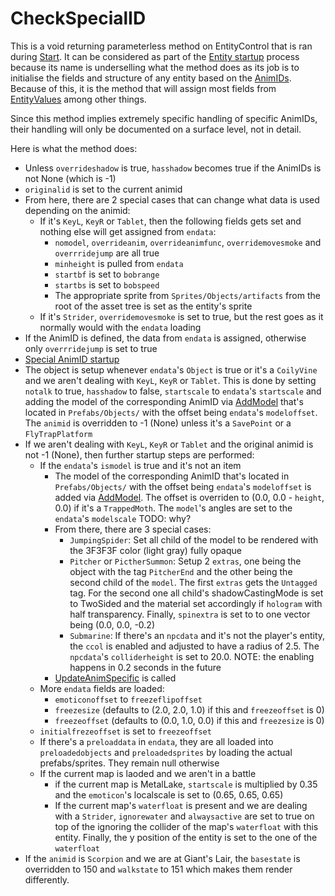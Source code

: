 # CheckSpecialID
This is a void returning parameterless method on EntityControl that is ran during [Start](../Start.md). It can be considered as part of the [Entity startup](../EntityControl%20Creation.md) process because its name is underselling what the method does as its job is to initialise the fields and structure of any entity based on the [AnimIDs](../../../Enums%20and%20IDs/AnimIDs.md). Because of this, it is the method that will assign most fields from [EntityValues](../../../TextAsset%20Data/Entity%20data.md) among other things.

Since this method implies extremely specific handling of specific AnimIDs, their handling will only be documented on a surface level, not in detail.

Here is what the method does:

* Unless `overrideshadow` is true, `hasshadow` becomes true if the AnimIDs is not None (which is -1)
* `originalid` is set to the current animid
* From here, there are 2 special cases that can change what data is used depending on the animid:
    * If it's `KeyL`, `KeyR` or `Tablet`, then the following fields gets set and nothing else will get assigned from `endata`:
        * `nomodel`, `overrideanim`, `overrideanimfunc`, `overridemovesmoke` and `overrridejump` are all true
        * `minheight` is pulled from `endata`
        * `startbf` is set to `bobrange`
        * `startbs` is set to `bobspeed`
        * The appropriate sprite from `Sprites/Objects/artifacts` from the root of the asset tree is set as the entity's sprite
    * If it's `Strider`, `overridemovesmoke` is set to true, but the rest goes as it normally would with the `endata` loading
* If the AnimID is defined, the data from `endata` is assigned, otherwise only `overrridejump` is set to true
* [Special AnimID startup](Special%20AnimID%20startup.md)
* The object is setup whenever `endata`'s `Object` is true or it's a `CoilyVine` and we aren't dealing with `KeyL`, `KeyR` or `Tablet`. This is done by setting `notalk` to true, `hasshadow` to false, `startscale` to `endata`'s `startscale` and adding the model of the corresponding AnimID via [AddModel](AddModel.md) that's located in `Prefabs/Objects/` with the offset being `endata`'s `modeloffset`. The `animid` is overridden to -1 (None) unless it's a `SavePoint` or a `FlyTrapPlatform`
* If we aren't dealing with `KeyL`, `KeyR` or `Tablet` and the original animid is not -1 (None), then further startup steps are performed:
    * If the `endata`'s `ismodel` is true and it's not an item
        * The model of the corresponding AnimID that's located in `Prefabs/Objects/` with the offset being `endata`'s `modeloffset` is added via [AddModel](AddModel.md). The offset is overriden to (0.0, 0.0 - `height`, 0.0) if it's a `TrappedMoth`. The `model`'s angles are set to the `endata`'s `modelscale` TODO: why?
        * From there, there are 3 special cases:
            * `JumpingSpider`: Set all child of the model to be rendered with the 3F3F3F color (light gray) fully opaque
            * `Pitcher` or `PictherSummon`: Setup 2 `extras`, one being the object with the tag `PitcherEnd` and the other being the second child of the `model`. The first `extras` gets the `Untagged` tag. For the second one all child's shadowCastingMode is set to TwoSided and the material set accordingly if `hologram` with half transparency. Finally, `spinextra` is set to to one vector being (0.0, 0.0, -0.2)
            * `Submarine`: If there's an `npcdata` and it's not the player's entity, the `ccol` is enabled and adjusted to have a radius of 2.5. The `npcdata`'s `colliderheight` is set to 20.0. NOTE: the enabling happens in 0.2 seconds in the future
        * [UpdateAnimSpecific](../Animations/AnimSpecific.md#updateanimspecific) is called
    * More `endata` fields are loaded:
        * `emoticonoffset` to `freezeflipoffset`
        * `freezesize` (defaults to (2.0, 2.0, 1.0) if this and `freezeoffset` is 0)
        * `freezeoffset` (defaults to (0.0, 1.0, 0.0) if this and `freezesize` is 0)
    * `initialfrezeoffset` is set to `freezeoffset`
    * If there's a `preloaddata` in `endata`, they are all loaded into `preloadedobjects` and `preloadedsprites` by loading the actual prefabs/sprites. They remain null otherwise
    * If the current map is laoded and we aren't in a battle
        * if the current map is MetalLake, `startscale` is multiplied by 0.35 and the `emoticon`'s localscale is set to (0.65, 0.65, 0.65)
        * If the current map's `waterfloat` is present and we are dealing with a `Strider`, `ignorewater` and `alwaysactive` are set to true on top of the ignoring the collider of the map's `waterfloat` with this entity. Finally,  the y position of the entity is set to the one of the `waterfloat`
* If the `animid` is `Scorpion` and we are at Giant's Lair, the `basestate` is overridden to 150 and `walkstate` to 151 which makes them render differently.
